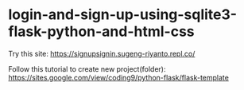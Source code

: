 # login-and-sign-up-using-sqlite3-flask-python-and-html-css



Try this site: https://signupsignin.sugeng-riyanto.repl.co/ 


Follow this tutorial to create new project(folder): https://sites.google.com/view/coding9/python-flask/flask-template
